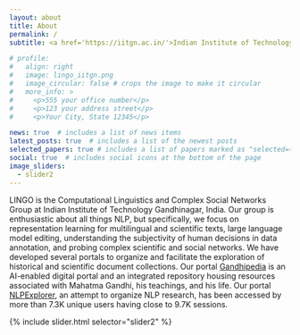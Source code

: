 ```yaml
---
layout: about
title: About
permalink: /
subtitle: <a href='https://iitgn.ac.in/'>Indian Institute of Technology Gandhinagar</a>. Palaj Campus, Gujarat, India.

# profile:
#   align: right
#   image: lingo_iitgn.png
#   image_circular: false # crops the image to make it circular
#   more_info: >
#     <p>555 your office number</p>
#     <p>123 your address street</p>
#     <p>Your City, State 12345</p>

news: true  # includes a list of news items
latest_posts: true  # includes a list of the newest posts
selected_papers: true # includes a list of papers marked as "selected={true}"
social: true  # includes social icons at the bottom of the page
image_sliders:
  - slider2
---
```


<!-- Write your biography here. Tell the world about yourself. Link to your favorite [subreddit](http://reddit.com). You can put a picture in, too. The code is already in, just name your picture `prof_pic.jpg` and put it in the `img/` folder.

Put your address / P.O. box / other info right below your picture. You can also disable any of these elements by editing `profile` property of the YAML header of your `_pages/about.md`. Edit `_bibliography/papers.bib` and Jekyll will render your [publications page](/al-folio/publications/) automatically.

Link to your social media connections, too. This theme is set up to use [Font Awesome icons](http://fortawesome.github.io/Font-Awesome/) and [Academicons](https://jpswalsh.github.io/academicons/), like the ones below. Add your Facebook, Twitter, LinkedIn, Google Scholar, or just disable all of them. -->

LINGO is the Computational Linguistics and Complex Social Networks Group at Indian Institute of Technology Gandhinagar, India.  Our group is enthusiastic about all things NLP, but specifically, we focus on representation learning for multilingual and scientific texts, large language model editing, understanding the subjectivity of human decisions in data annotation, and probing complex scientific and social networks. We have developed several portals to organize and facilitate the exploration of historical and scientific document collections. Our portal [Gandhipedia](http://gandhipedia150.in/) is an AI-enabled digital portal and an integrated repository housing resources associated with Mahatma Gandhi, his teachings, and his life. Our portal [NLPExplorer](http://lingo.iitgn.ac.in:5001/), an attempt to organize NLP research, has been accessed by more than 7.3K unique users having close to 9.7K sessions.

<div class="container">
  <div class="centered-card">
    <div class="card fixed-card">
      <div class="card-body">
        <!-- Your slider goes here -->
        {% include slider.html selector="slider2" %}
      </div>
    </div>
  </div>
</div>